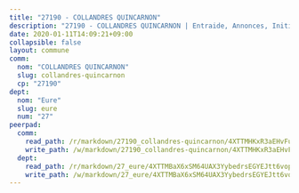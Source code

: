 ```yaml
---
title: "27190 - COLLANDRES QUINCARNON"
description: "27190 - COLLANDRES QUINCARNON | Entraide, Annonces, Initiatives"
date: 2020-01-11T14:09:21+09:00
collapsible: false
layout: commune
comm:
  nom: "COLLANDRES QUINCARNON"
  slug: collandres-quincarnon
  cp: "27190"
dept:
  nom: "Eure"
  slug: eure
  num: "27"
peerpad:
  comm:
    read_path: /r/markdown/27190_collandres-quincarnon/4XTTMHKxR3aEHvFuTxMAx54oP49pw2U1iktCFPezy8gANdNKU
    write_path: /w/markdown/27190_collandres-quincarnon/4XTTMHKxR3aEHvFuTxMAx54oP49pw2U1iktCFPezy8gANdNKU-K3TgUHnpueFA5eVUwH2CdwDmZhNQTMgsqwWDhPxzcaYPcaGajJGKiXt4tyHPaFvzW4GVBGzCsLyCbEwTat1xbW7w2Etzy2JEXPDfYap7R3nYYmouzFrJMwtp5PB6AwkiCbv5ALsk
  dept:
    read_path: /r/markdown/27_eure/4XTTMBaX6xSM64UAX3YybedrsEGYEJtt6vopdQsPEFtGijgwg
    write_path: /w/markdown/27_eure/4XTTMBaX6xSM64UAX3YybedrsEGYEJtt6vopdQsPEFtGijgwg-K3TgUmjy61Gu7ZFzjoVmiacXP2Rc4pq6sxVCYUX3mFQZWQw9yCKsEoAMagtuW4jJTYhK96DsWW4cPmZLagvQNZ34BscGcu4btrtJibt18c1mpqofaWe6Q3RartDiuMTjY7NrsH4r
---
```


